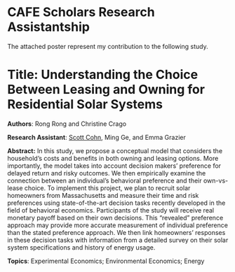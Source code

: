 # CAFE Scholars Research Assistantship

The attached poster represent my contribution to the following study.

# Title: Understanding the Choice Between Leasing and Owning for Residential Solar Systems

**Authors**: Rong Rong and Christine Crago

**Research Assistant**: [Scott Cohn](http://scottkcohn.com), Ming Ge, and Emma Grazier

**Abstract:** In this study, we propose a conceptual model that considers the household’s costs and benefits in both owning and leasing options. More importantly, the model takes into account decision makers’ preference for delayed return and risky outcomes. We then empirically examine the connection between an individual’s behavioral preference and their own-vs-lease choice. To implement this project, we plan to recruit solar homeowners from Massachusetts and measure their time and risk preferences using state-of-the-art decision tasks recently developed in the field of behavioral economics. Participants of the study will receive real monetary payoff based on their own decisions. This “revealed” preference approach may provide more accurate measurement of individual preference than the stated preference approach. We then link homeowners’ responses in these decision tasks with information from a detailed survey on their solar system specifications and history of energy usage.

**Topics**: Experimental Economics; Environmental Economics; Energy




